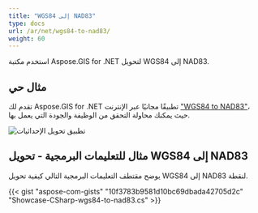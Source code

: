 ```yaml
---
title: "WGS84 إلى NAD83"
type: docs
url: /ar/net/wgs84-to-nad83/
weight: 60
---
```


استخدم مكتبة Aspose.GIS for .NET لتحويل WGS84 إلى NAD83.

## **مثال حي**

تقدم لك Aspose.GIS for .NET تطبيقًا مجانيًا عبر الإنترنت ["WGS84 to NAD83"](https://products.aspose.app/gis/transformation/wgs84-to-nad83)، حيث يمكنك محاولة التحقق من الوظيفة والجودة التي يعمل بها.

![تطبيق تحويل الإحداثيات](transform-coordinates.png)

## **مثال للتعليمات البرمجية - تحويل WGS84 إلى NAD83**

يوضح مقتطف التعليمات البرمجية التالي كيفية تحويل WGS84 إلى NAD83 لنقطة.

{{< gist "aspose-com-gists" "10f3783b9581d10bc69dbada42705d2c" "Showcase-CSharp-wgs84-to-nad83.cs" >}}
